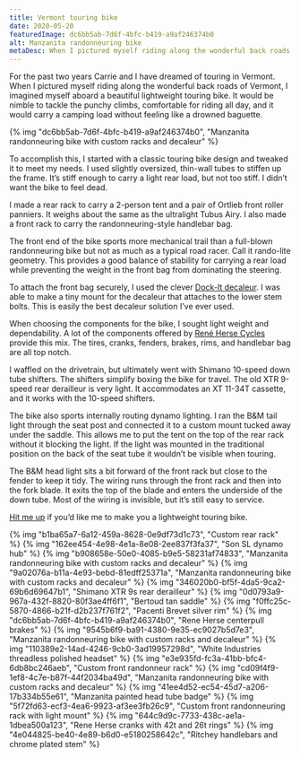 ```yaml
---
title: Vermont touring bike
date: 2020-05-20
featuredImage: dc6bb5ab-7d6f-4bfc-b419-a9af246374b0
alt: Manzanita randonneuring bike
metaDesc: When I pictured myself riding along the wonderful back roads of Vermont, I imagined myself aboard a beautiful lightweight touring bike.
---
```

For the past two years Carrie and I have dreamed of touring in Vermont. When I pictured myself riding along the wonderful back roads of Vermont, I imagined myself aboard a beautiful lightweight touring bike. It would be nimble to tackle the punchy climbs, comfortable for riding all day, and it would carry a camping load without feeling like a drowned baguette.

{% img "dc6bb5ab-7d6f-4bfc-b419-a9af246374b0", "Manzanita randonneuring bike with custom racks and decaleur" %}

To accomplish this, I started with a classic touring bike design and tweaked it to meet my needs. I used slightly oversized, thin-wall tubes to stiffen up the frame. It’s stiff enough to carry a light rear load, but not too stiff. I didn’t want the bike to feel dead.

I made a rear rack to carry a 2-person tent and a pair of Ortlieb front roller panniers. It weighs about the same as the ultralight Tubus Airy. I also made a front rack to carry the randonneuring-style handlebar bag.

The front end of the bike sports more mechanical trail than a full-blown randonneuring bike but not as much as a typical road racer. Call it rando-lite geometry. This provides a good balance of stability for carrying a rear load while preventing the weight in the front bag from dominating the steering.

To attach the front bag securely, I used the clever [Dock-It decaleur](http://www.dockittm.com/). I was able to make a tiny mount for the decaleur that attaches to the lower stem bolts. This is easily the best decaleur solution I’ve ever used.

When choosing the components for the bike, I sought light weight and dependability. A lot of the components offered by [René Herse Cycles](https://www.renehersecycles.com/) provide this mix. The tires, cranks, fenders, brakes, rims, and handlebar bag are all top notch.

I waffled on the drivetrain, but ultimately went with Shimano 10-speed down tube shifters. The shifters simplify boxing the bike for travel. The old XTR 9-speed rear derailleur is very light. It accommodates an XT 11-34T cassette, and it works with the 10-speed shifters.

The bike also sports internally routing dynamo lighting. I ran the B&amp;M tail light through the seat post and connected it to a custom mount tucked away under the saddle. This allows me to put the tent on the top of the rear rack without it blocking the light. If the light was mounted in the traditional position on the back of the seat tube it wouldn’t be visible when touring.

The B&amp;M head light sits a bit forward of the front rack but close to the fender to keep it tidy. The wiring runs through the front rack and then into the fork blade. It exits the top of the blade and enters the underside of the down tube. Most of the wiring is invisible, but it’s still easy to service.

[Hit me up](https://manzanitacycles.com/contact/) if you’d like me to make you a lightweight touring bike.

{% img "b1ba65a7-6a12-459a-8628-0e9df73d1c73", "Custom rear rack" %}
{% img "162ee454-4e98-4e1a-8e08-2ee837f3fa37", "Son SL dynamo hub" %}
{% img "b908658e-50e0-4085-b9e5-58231af74833", "Manzanita randonneuring bike with custom racks and decaleur" %}
{% img "9a02076a-b11a-4e93-bebd-81edff25371a", "Manzanita randonneuring bike with custom racks and decaleur" %}
{% img "346020b0-bf5f-4da5-9ca2-69b6d69647b1", "Shimano XTR 9s rear derailleur" %}
{% img "0d0793a9-967a-432f-8820-80f3ae4ff6f1", "Bertoud tan saddle" %}
{% img "f0ffc25c-5870-4866-b21f-d2b237f761f2", "Pacenti Brevet silver rim" %}
{% img "dc6bb5ab-7d6f-4bfc-b419-a9af246374b0", "Rene Herse centerpull brakes" %}
{% img "9545b6f9-ba91-4380-9e35-ec9027b5d7e3", "Manzanita randonneuring bike with custom racks and decaleur" %}
{% img "110389e2-14ad-4246-9cb0-3ad19957298d", "White Industries threadless polished headset" %}
{% img "e3e935fd-fc3a-41bb-bfc4-6db8bc246aeb", "Custom front randonneur rack" %}
{% img "cd09f4f9-1ef8-4c7e-b87f-44f2034ba49d", "Manzanita randonneuring bike with custom racks and decaleur" %}
{% img "41ee4d52-ec54-45d7-a206-17b334b55e61", "Manzanita painted head tube badge" %}
{% img "5f72fd63-ecf3-4ea6-9923-af3ee3fb26c9", "Custom front randonneuring rack with light mount" %}
{% img "644c9d9c-7733-438c-ae1a-1dbea500a123", "Rene Herse cranks with 42t and 26t rings" %}
{% img "4e044825-be40-4e89-b6d0-e5180258642c", "Ritchey handlebars and chrome plated stem" %}
















